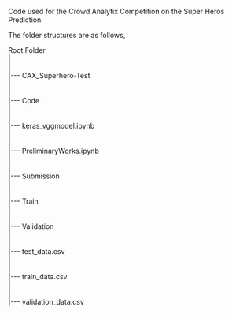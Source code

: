 Code used for the Crowd Analytix Competition on the Super Heros Prediction.

The folder structures are as follows,

Root Folder<br />
|<br />
|<br />
|--- CAX_Superhero-Test<br />
|<br />
|<br />
|--- Code<br />
    |<br />
	|<br />
	|--- keras_vggmodel.ipynb<br />
	|<br />
	|<br />
	|--- PreliminaryWorks.ipynb<br />
|<br />
|<br />
|--- Submission<br />
|<br />
|<br />
|--- Train<br />
|<br />
|<br />
|--- Validation<br />
|<br />
|<br />
|--- test_data.csv<br />
|<br />
|<br />
|--- train_data.csv<br />
|<br />
|<br />
|--- validation_data.csv<br />